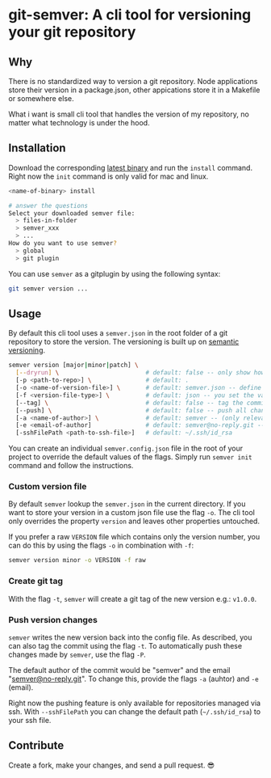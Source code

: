 # git-semver: A cli tool for versioning your git repository

## Why

There is no standardized way to version a git repository. Node applications store their version in a package.json, other appications store it in a Makefile or somewhere else.

What i want is small cli tool that handles the version of my repository, no matter what technology is under the hood.

## Installation

Download the corresponding [latest binary](https://github.com/meinto/git-semver/releases) and run the `install` command. Right now the `init` command is only valid for mac and linux.

```bash
<name-of-binary> install

# answer the questions
Select your downloaded semver file:
  > files-in-folder
  > semver_xxx
  > ...
How do you want to use semver?
  > global
  > git plugin
```

You can use `semver` as a gitplugin by using the following syntax:

```bash
git semver version ...
```

## Usage

By default this cli tool uses a `semver.json` in the root folder of a git repository to store the version. The versioning is built up on [semantic versioning](https://semver.org/).

```bash
semver version [major|minor|patch] \
  [--dryrun] \                        # default: false -- only show how version would change
  [-p <path-to-repo>] \               # default: .
  [-o <name-of-version-file>] \       # default: semver.json -- define alternative version json file
  [-f <version-file-type>] \          # default: json -- you set the values "json" or "raw"
  [--tag] \                           # default: false -- tag the commit with the new version
  [--push] \                          # default: false -- push all changes made by semver
  [-a <name-of-author>] \             # default: semver -- (only relevant when --push is set)
  [-e <email-of-author]               # default: semver@no-reply.git -- (only relevant when --push is set)
  [-sshFilePath <path-to-ssh-file>]   # default: ~/.ssh/id_rsa
```

You can create an individual `semver.config.json` file in the root of your project to override the default values of the flags. Simply run `semver init` command and follow the instructions.

### Custom version file

By default `semver` lookup the `semver.json` in the current directory. If you want to store your version in a custom json file use the flag `-o`. The cli tool only overrides the property `version` and leaves other properties untouched.

If you prefer a raw `VERSION` file which contains only the version number, you can do this by using the flags `-o` in combination with `-f`:

```bash
semver version minor -o VERSION -f raw
```

### Create git tag

With the flag `-t`, `semver` will create a git tag of the new version e.g.: `v1.0.0`.

### Push version changes

`semver` writes the new version back into the config file. As described, you can also tag the commit using the flag `-t`. To automatically push these changes made by `semver`, use the flag `-P`.

The default author of the commit would be "semver" and the email "semver@no-reply.git". To change this, provide the flags `-a` (auhtor) and `-e` (email).

Right now the pushing feature is only available for repositories managed via ssh. With `--sshFilePath` you can change the default path (`~/.ssh/id_rsa`) to your ssh file.

## Contribute

Create a fork, make your changes, and send a pull request. :sunglasses: